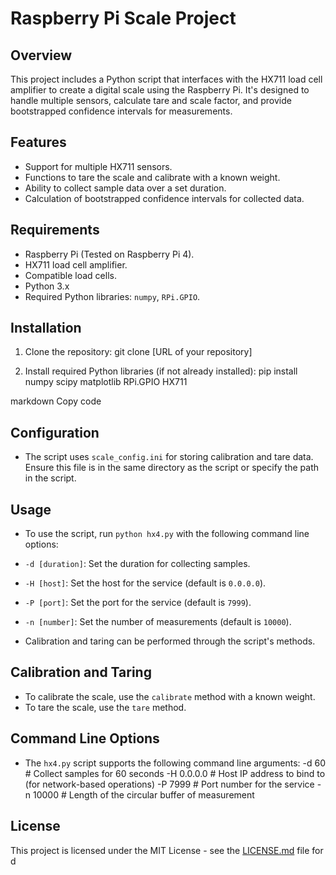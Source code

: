 # Raspberry Pi Scale Project

## Overview
This project includes a Python script that interfaces with the HX711 load cell amplifier to create a digital scale using the Raspberry Pi. It's designed to handle multiple sensors, calculate tare and scale factor, and provide bootstrapped confidence intervals for measurements.

## Features
- Support for multiple HX711 sensors.
- Functions to tare the scale and calibrate with a known weight.
- Ability to collect sample data over a set duration.
- Calculation of bootstrapped confidence intervals for collected data.

## Requirements
- Raspberry Pi (Tested on Raspberry Pi 4).
- HX711 load cell amplifier.
- Compatible load cells.
- Python 3.x
- Required Python libraries: `numpy`, `RPi.GPIO`.

## Installation
1. Clone the repository:
git clone [URL of your repository]

2. Install required Python libraries (if not already installed):
pip install numpy scipy matplotlib RPi.GPIO HX711

markdown
Copy code

## Configuration
- The script uses `scale_config.ini` for storing calibration and tare data. Ensure this file is in the same directory as the script or specify the path in the script.

## Usage
- To use the script, run `python hx4.py` with the following command line options:
- `-d [duration]`: Set the duration for collecting samples.
- `-H [host]`: Set the host for the service (default is `0.0.0.0`).
- `-P [port]`: Set the port for the service (default is `7999`).
- `-n [number]`: Set the number of measurements (default is `10000`).

- Calibration and taring can be performed through the script's methods.

## Calibration and Taring
- To calibrate the scale, use the `calibrate` method with a known weight.
- To tare the scale, use the `tare` method.

## Command Line Options
- The `hx4.py` script supports the following command line arguments:
-d 60 # Collect samples for 60 seconds
-H 0.0.0.0 # Host IP address to bind to (for network-based operations)
-P 7999 # Port number for the service
-n 10000 # Length of the circular buffer of measurement

## License
This project is licensed under the MIT License - see the [LICENSE.md](LICENSE.md) file for d
